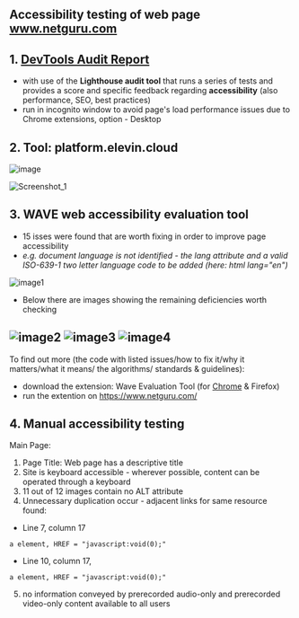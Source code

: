 ## Accessibility testing of web page www.netguru.com
## 1. [DevTools Audit Report](https://mlozowska.github.io/accessibility-testing/)
- with use of the **Lighthouse audit tool** that runs a series of tests and provides a score and specific feedback regarding **accessibility** (also performance, SEO, best practices) 
- run in incognito window to avoid page's load performance issues due to Chrome extensions, option - Desktop
## 2. Tool: platform.elevin.cloud

![image](https://user-images.githubusercontent.com/60215258/123259635-fc9a2000-d4f4-11eb-8e76-9815e9add817.png)

![Screenshot_1](https://user-images.githubusercontent.com/60215258/123257773-e4290600-d4f2-11eb-869d-a97ef518fe94.png)

## 3. WAVE web accessibility evaluation tool

- 15 isses were found that are worth fixing in order to improve page accessibility 
- *e.g. document language is not identified - the lang attribute and a valid ISO-639-1 two letter language code to be added (here: html lang="en")*


![image1](https://user-images.githubusercontent.com/60215258/123296997-704d2480-d517-11eb-9244-2b36bf15ced0.png)

- Below  there are images showing the remaining deficiencies worth checking

![image2](https://user-images.githubusercontent.com/60215258/123297162-9bd00f00-d517-11eb-828f-eac5f5c88e31.png)
![image3](https://user-images.githubusercontent.com/60215258/123297536-f0738a00-d517-11eb-83db-ea7b7a584842.png)
![image4](https://user-images.githubusercontent.com/60215258/123298630-fd44ad80-d518-11eb-85cc-31164663ce0c.png)
---

To find out more (the code with listed issues/how to fix it/why it matters/what it means/ the algorithms/ standards & guidelines): 
- download the extension: Wave Evaluation Tool (for [Chrome](https://chrome.google.com/webstore/detail/wave-evaluation-tool/jbbplnpkjmmeebjpijfedlgcdilocofh) & Firefox) 
- run the extention on https://www.netguru.com/
## 4. Manual accessibility testing  
Main Page: 
1)  Page Title: Web page has a descriptive title
2) Site is keyboard accessible - wherever possible, content can be operated through a keyboard 
3) 11 out of 12 images contain no ALT attribute
4) Unnecessary duplication occur -  adjacent links for same resource found:
- Line 7, column 17
```
a element, HREF = "javascript:void(0);"
```
- Line 10, column 17, 
```
a element, HREF = "javascript:void(0);"
```
5) no information conveyed by prerecorded audio-only and prerecorded video-only content available to all users



